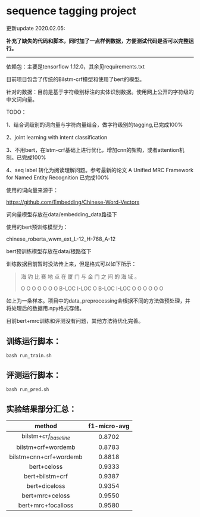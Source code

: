 # sequence tagging project

更新update 2020.02.05:

**补充了缺失的代码和脚本，同时加了一点样例数据，方便测试代码是否可以完整运行。**

------



依赖包：主要是tensorflow 1.12.0，其余见requirements.txt

目前项目包含了传统的Bilstm-crf模型和使用了bert的模型。

针对的数据：目前是基于字符级别标注的实体识别数据。使用网上公开的字符级的中文词向量。

TODO：

1、结合词级别的词向量与字符向量结合，做字符级别的tagging,已完成100%

2、joint learning with intent classification

3、不用bert，在lstm-crf基础上进行优化，增加cnn的架构，或者attention机制。已完成100%

4、seq label 转化为阅读理解问题。参考最新的论文 A Unified MRC Framework for Named Entity Recognition 已完成100%

使用的词向量来源于：

https://github.com/Embedding/Chinese-Word-Vectors

词向量模型存放在data/embedding_data路径下

使用的bert预训练模型为：

chinese_roberta_wwm_ext_L-12_H-768_A-12

bert预训练模型存放在data/根路径下

训练数据目前暂时没法传上来，但是格式可以如下所示：

> 海 钓 比 赛 地 点 在 厦 门 与 金 门 之 间 的 海 域 。 
>
> O O O O O O O B-LOC I-LOC O B-LOC I-LOC O O O O O O

如上为一条样本。项目中的data_preprocessing会根据不同的方法做预处理，并将处理后的数据用.npy格式存储。

目前bert+mrc训练和评测没有问题，其他方法待优化完善。

## 训练运行脚本：

```shell
bash run_train.sh
```



## 评测运行脚本：

```shell
bash run_pred.sh
```



## 实验结果部分汇总：

|         method          | f1-micro-avg |
| :---------------------: | :----------: |
| bilstm+$crf_{baseline}$ |    0.8702    |
|   bilstm+crf+wordemb    |    0.8783    |
| bilstm+cnn+crf+wordemb  |    0.8818    |
|       bert+celoss       |    0.9333    |
|     bert+bilstm+crf     |    0.9387    |
|      bert+diceloss      |    0.9354    |
|     bert+mrc+celoss     |    0.9550    |
|   bert+mrc+focalloss    |    0.9580    |

